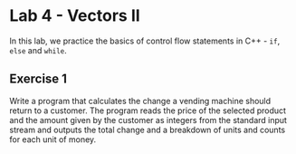 # Lab 4 - Vectors II
In this lab, we practice the basics of control flow statements in C++ - `if`, `else` and `while`.

## Exercise 1
Write a program that calculates the change a vending machine should return to a customer. The program reads the price of the selected product and the amount given by the customer as integers from the standard input stream and outputs the total change and a breakdown of units and counts for each unit of money.